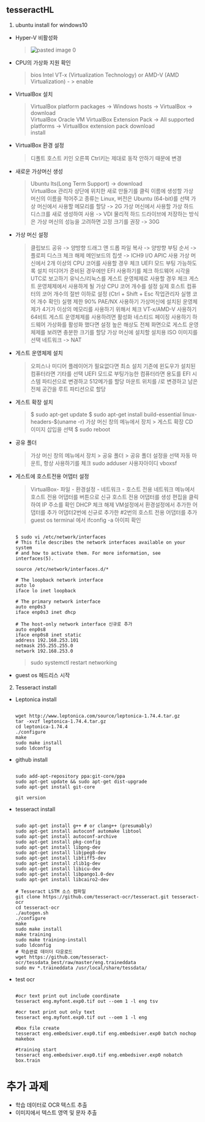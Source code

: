 ## tesseractHL

1. ubuntu install for windows10
* Hyper-V 비활성화<br>
  > ![pasted image 0](https://user-images.githubusercontent.com/14309034/42666991-717a532c-8683-11e8-861a-2514c024be40.png)

* CPU의 가상화 지원 확인<br>
  > bios Intel VT-x (Virtualization Technology) or AMD-V (AMD Virtualization) - > enable<br>

* VirtualBox 설치<br>
  > VirtualBox platform packages -> Windows hosts -> VirtualBox -> download <br>
  > VirtualBox Oracle VM VirtualBox Extension Pack -> All supported platforms -> VirtualBox extension pack download<br>
  > install<br>
  
* VirtualBox 환경 설정<br>
  > 디폴트 호스트 키인 오른쪽 Ctrl키는 제대로 동작 안하기 때문에 변경 

* 새로운 가상머신 생성
  > Ubuntu lts(Long Term Support) -> download<br>
  > VirtualBox 관리자  상단에 위치한 새로 만들기를 클릭
  > 이름에 생성할 가상 머신의 이름을 적어주고 종류는 Linux, 버전은 Ubuntu (64-bit)를 선택
  > 가상 머신에서 사용할 메모리를 할당 -> 2G 
  > 가상 머신에서 사용할 가상 하드 디스크를 새로 생성하여 사용 -> VDI 
  > 물리적 하드 드라이브에 저장하는 방식은 가상 머신의 성능을 고려하면 고정 크기를 권장 -> 30G

* 가상 머신 설정
  > 클립보드 공유 -> 양방향
  > 드래그 앤 드롭 파일 복사 -> 양방향
  > 부팅 순서 -> 플로피 디스크 체크 해제
  > 메인보드의 칩셋 -> ICH9
  > I/O APIC 사용 가상 머신에서 2개 이상의 CPU 코어를 사용할 경우 체크
  > UEFI 모드 부팅 가능하도록 설치 미디어가 준비된 경우에만 EFI 사용하기를 체크
  > 하드웨어 시각을 UTC로 보고하기 유닉스/리눅스를 게스트 운영체제로 사용할 경우 체크
  > 게스트 운영체제에서 사용하게 될  가상 CPU 코어 개수를 설정 실제 호스트 컴퓨터의 코어  개수의 절반 이하로 설정
  > (Ctrl + Shift + Esc 작업관리자 실행 코어 개수 확인)
  > 실행 제한 90%
  > PAE/NX 사용하기 가상머신에 설치된 운영체제가 4기가 이상의 메모리를 사용하기 위해서 체크
  > VT-x/AMD-V 사용하기 64비트 게스트 운영체제를 사용하려면 활성화
  > 네스티드 페이징 사용하기 하드웨어 가상화를 활성화 했다면 설정
  > 높은 해상도  전체 화면으로 게스트 운영체제를 보려면 충분한 크기를 할당
  > 가상 머신에 설치할 설치용 ISO 이미지를 선택
  > 네트워크 -> NAT

* 게스트 운영체제 설치
  > 오피스나 미디어 플레이어가 필요없다면 최소 설치
  > 기존에 윈도우가 설치된 컴퓨터라면 기타를 선택
  > UEFI 모드로 부팅가능한 컴퓨터라면 용도를 EFI 시스템 파티션으로 변경하고 512메가를 할당
  > 마운트 위치를 /로 변경하고 남은 전체 공간을 루트 파티션으로 할당

* 게스트 확장 설치
  > $ sudo apt-get update
  > $ sudo apt-get install build-essential linux-headers-$(uname -r)
  > 가상 머신 창의 메뉴에서  장치 > 게스트 확장 CD 이미지 삽입을 선택
  > $ sudo reboot
  
* 공유 폴더
  > 가상 머신 창의 메뉴에서  장치 > 공유 폴더 > 공유 폴더 설정을 선택
  > 자동 마운트, 항상 사용하기를 체크
  > sudo adduser 사용자아이디 vboxsf
  
* 게스트에 호스트전용 어뎁터 설정
  > VirtualBox- 파일 - 환경설정 - 네트워크 - 호스트 전용 네트워크 메뉴에서 호스트 전용 어댑터를  버튼으로 신규 호스트 전용 어댑터를 생성
  > 편집을 클릭하여 IP 주소를 확인
  > DHCP 체크 해제
  > VM설정에서 환경설정에서 추가한 어댑터를 추가
  > 어댑터2번에 신규로 추가한 #2번의 호스트 전용 어댑터를 추가
  > guest os terminal 에서 ifconfig -a 아이피 확인
  <pre><code>
  $ sudo vi /etc/network/interfaces
  # This file describes the network interfaces available on your system
  # and how to activate them. For more information, see interfaces(5).

  source /etc/network/interfaces.d/*

  # The loopback network interface
  auto lo  
  iface lo inet loopback

  # The primary network interface
  auto enp0s3  
  iface enp0s3 inet dhcp

  # The host-only network interface 신규로 추가
  auto enp0s8  
  iface enp0s8 inet static  
  address 192.168.253.101  
  netmask 255.255.255.0  
  network 192.168.253.0  
  </code></pre>
  > sudo systemctl restart networking
* guest os 헤드리스 시작
2. Tesseract install
* Leptonica install 
  <pre><code>
  wget http://www.leptonica.com/source/leptonica-1.74.4.tar.gz
  tar -xvzf leptonica-1.74.4.tar.gz
  cd leptonica-1.74.4
  ./configure 
  make
  sudo make install 
  sudo ldconfig
  </code></pre>
* github install
  <pre><code>
  sudo add-apt-repository ppa:git-core/ppa
  sudo apt-get update && sudo apt-get dist-upgrade
  sudo apt-get install git-core

  git version
  </code></pre>
* tesseract install
  <pre><code>
  sudo apt-get install g++ # or clang++ (presumably)
  sudo apt-get install autoconf automake libtool
  sudo apt-get install autoconf-archive
  sudo apt-get install pkg-config
  sudo apt-get install libpng-dev
  sudo apt-get install libjpeg8-dev
  sudo apt-get install libtiff5-dev
  sudo apt-get install zlib1g-dev
  sudo apt-get install libicu-dev
  sudo apt-get install libpango1.0-dev
  sudo apt-get install libcairo2-dev

  # Tesseract LSTM 소스 컴파일
  git clone https://github.com/tesseract-ocr/tesseract.git tesseract-ocr
  cd tesseract-ocr
  ./autogen.sh
  ./configure
  make
  sudo make install
  make training
  sudo make training-install
  sudo ldconfig
  # 학습완료 데이더 다운로드
  wget https://github.com/tesseract-ocr/tessdata_best/raw/master/eng.traineddata
  sudo mv *.traineddata /usr/local/share/tessdata/
  </code></pre>

* test ocr
  <pre><code>
  #ocr text print out include coordinate
  tesseract eng.myfont.exp0.tif out --oem 1 -l eng tsv

  #ocr text print out only text
  tesseract eng.myfont.exp0.tif out --oem 1 -l eng
    
  #box file create
  tesseract eng.embedsiver.exp0.tif eng.embedsiver.exp0 batch nochop makebox

  #training start
  tesseract eng.embedsiver.exp0.tif eng.embedsiver.exp0 nobatch box.train
  </code></pre>
    
# 추가 과제 
* 학습 데이터로 OCR 텍스트 추출
* 이미지에서 텍스트 영역 및 문자 추출


  
